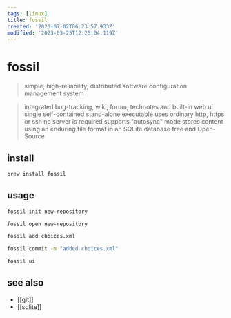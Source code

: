 ```yaml
---
tags: [linux]
title: fossil
created: '2020-07-02T06:23:57.933Z'
modified: '2023-03-25T12:25:04.119Z'
---
```


# fossil

> simple, high-reliability, distributed software configuration management system

> integrated bug-tracking, wiki, forum, technotes and built-in web ui
> single self-contained stand-alone executable
> uses ordinary http, https or ssh
> no server is required
> supports "autosync" mode
> stores content using an enduring file format in an SQLite database
> free and Open-Source

## install

```sh
brew install fossil
```

## usage

```sh
fossil init new-repository

fossil open new-repository

fossil add choices.xml

fossil commit -m "added choices.xml"

fossil ui
```

## see also

- [[git]]
- [[sqlite]]
